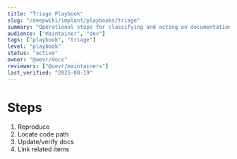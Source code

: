 ```yaml
---
title: "Triage Playbook"
slug: "/deepwiki/implant/playbooks/triage"
summary: "Operational steps for classifying and acting on documentation or implementation issues."
audience: ["maintainer", "dev"]
tags: ["playbook", "triage"]
level: "playbook"
status: "active"
owner: "@uevr/docs"
reviewers: ["@uevr/maintainers"]
last_verified: "2025-08-19"
---
```


# Steps
1. Reproduce
2. Locate code path
3. Update/verify docs
4. Link related items
